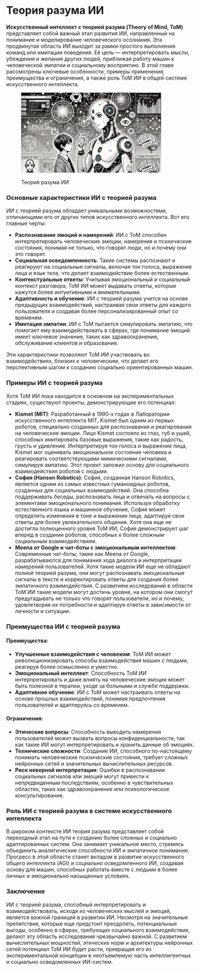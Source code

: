 # Теория разума ИИ

**Искусственный интеллект с теорией разума (Theory of Mind, ToM)** представляет собой важный этап развития ИИ, направленный на понимание и моделирование человеческого осознания. Эта продвинутая область ИИ выходит за рамки простого выполнения команд или имитации поведения. Её цель — интерпретировать мысли, убеждения и желания других людей, приближая работу машин к человеческой эмпатии и социальному восприятию. В этой главе рассмотрены ключевые особенности, примеры применения, преимущества и ограничения, а также роль ToM ИИ в общей системе искусственного интеллекта.

<div align="left">

<figure><img src="../../.gitbook/assets/image.png" alt="" width="375"><figcaption><p>Теория разума ИИ</p></figcaption></figure>

</div>

### Основные характеристики ИИ с теорией разума

ИИ с теорией разума обладает уникальными возможностями, отличающими его от других типов искусственного интеллекта. Вот его главные черты:

* **Распознавание эмоций и намерений**: ИИ с ToM способен интерпретировать человеческие эмоции, намерения и психические состояния, понимая не только, что говорят люди, но и почему они это говорят.
* **Социальная осведомленность**: Такие системы распознают и реагируют на социальные сигналы, включая тон голоса, выражение лица и язык тела, что делает взаимодействие более естественным.
* **Контекстуальные ответы**: Учитывая эмоциональный и социальный контекст разговора, ToM ИИ может выдавать ответы, которые кажутся более интуитивными и внимательными.
* **Адаптивность и обучение**: ИИ с теорией разума учится на основе предыдущих взаимодействий, настраивая свои ответы для каждого пользователя и создавая более персонализированный опыт со временем.
* **Имитация эмпатии**: ИИ с ToM пытается симулировать эмпатию, что помогает ему взаимодействовать в сферах, где понимание эмоций имеет ключевое значение, таких как здравоохранение, обслуживание клиентов и образование.

Эти характеристики позволяют ToM ИИ участвовать во взаимодействиях, близких к человеческим, что делает его перспективным шагом к созданию социально ориентированных машин.

### Примеры ИИ с теорией разума

Хотя ToM ИИ пока находится в основном на экспериментальных стадиях, существуют проекты, демонстрирующие его потенциал:

* **Kismet (MIT)**: Разработанный в 1990-х годах в Лаборатории искусственного интеллекта MIT, Kismet был одним из первых роботов, специально созданных для распознавания и реагирования на человеческие эмоции. Лицо Kismet состояло из глаз, губ и ушей, способных имитировать базовые выражения, такие как радость, грусть и удивление. Интерпретируя тон голоса и выражение лица, Kismet мог оценивать эмоциональное состояние человека и реагировать соответствующими мимическими сигналами, симулируя эмпатию. Этот проект заложил основу для социального взаимодействия роботов с людьми.
* **София (Hanson Robotics)**: София, созданная Hanson Robotics, является одним из самых известных гуманоидных роботов, созданных для социальных взаимодействий. Она способна поддерживать беседы, распознавать лица и отвечать на вопросы с элементами эмоционального понимания. Используя обработку естественного языка и машинное обучение, София может определять изменения в тоне и выражении лица, адаптируя свои ответы для более увлекательного общения. Хотя она еще не достигла полноценного уровня ToM ИИ, София демонстрирует шаг вперед в создании роботов, способных к более сложным социальным взаимодействиям.
* **Meena от Google и чат-боты с эмоциональным интеллектом**: Современные чат-боты, такие как Meena от Google, разрабатываются для понимания хода диалога и интерпретации намерений пользователей. Хотя такие модели ИИ еще не обладают полной теорией разума, они могут распознавать эмоциональные сигналы в тексте и корректировать ответы для создания более эмпатичного взаимодействия. С развитием исследований в области ToM ИИ такие модели могут достичь уровня, на котором они смогут предугадывать не только что говорят пользователи, но и почему, удовлетворяя их потребности и адаптируя ответы в зависимости от личности и ситуации.

### Преимущества ИИ с теорией разума

#### Преимущества:

* **Улучшенные взаимодействия с человеком**: ToM ИИ может революционизировать способы взаимодействия машин с людьми, реагируя более осмысленно и уместно.
* **Эмоциональный интеллект**: Способность ToM ИИ интерпретировать и даже влиять на человеческие эмоции может быть полезной в терапии, уходе за больными и службе поддержки.
* **Адаптивное обучение**: ИИ с ToM может настраивать ответы на основе прошлых взаимодействий, понимая предпочтения пользователей и адаптируясь со временем.

#### Ограничения:

* **Этические вопросы**: Способность выводить намерения пользователей может вызвать вопросы конфиденциальности, так как такие ИИ могут интерпретировать и хранить данные об эмоциях.
* **Технические сложности**: Создание ИИ, способного по-настоящему понимать человеческие психические состояния, требует сложных нейронных сетей и значительных вычислительных ресурсов.
* **Риск неверной интерпретации**: Ошибки в распознавании социальных сигналов или эмоций могут привести к непредвиденным последствиям, особенно в чувствительных областях, таких как здравоохранение или психологическое консультирование.

### Роль ИИ с теорией разума в системе искусственного интеллекта

В широком контексте ИИ теория разума представляет собой переходный этап на пути к созданию более сложных и социально адаптированных систем. Она занимает уникальное место, стремясь объединить аналитические способности ИИ и эмпатичное понимание. Прогресс в этой области станет вкладом в развитие искусственного общего интеллекта (AGI) и социально осведомленного ИИ, создавая основу для машин, способных работать вместе с людьми в более личных и эмоционально насыщенных условиях.

### Заключение

ИИ с теорией разума, способный интерпретировать и взаимодействовать, исходя из человеческих мыслей и эмоций, является важной границей в развитии ИИ. Несмотря на значительные препятствия, которые еще предстоит преодолеть, потенциальные выгоды, особенно в сферах, требующих социального взаимодействия, делают эту область исследования чрезвычайно важной. С развитием вычислительных мощностей, этических норм и архитектуры нейронных сетей потенциал ToM ИИ будет расти, превращая его из экспериментальной концепции в неотъемлемую часть интеллигентных и социально осведомленных ИИ-систем.
